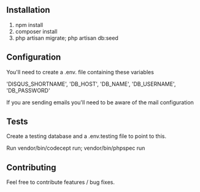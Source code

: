 ## Installation

1. npm install
2. composer install
3. php artisan migrate; php artisan db:seed

## Configuration

You'll need to create a .env. file containing these variables

'DISQUS_SHORTNAME', 'DB_HOST', 'DB_NAME', 'DB_USERNAME', 'DB_PASSWORD'

If you are sending emails you'll need to be aware of the mail configuration

## Tests

Create a testing database and a .env.testing file to point to this.

Run vendor/bin/codecept run; vendor/bin/phpspec run

## Contributing

Feel free to contribute features / bug fixes. 
